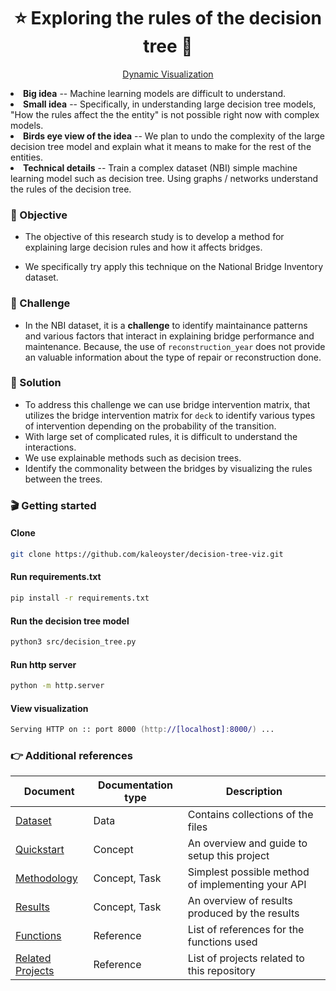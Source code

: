 <h1 align='center'>
     ⭐️ Exploring the rules of the decision tree 🌲
</h1>
<p align='center'><a href="visualization.html"> Dynamic Visualization </a></pa

- **Big idea** -- Machine learning models are difficult to understand. 
- **Small idea** -- Specifically, in understanding large decision tree models, "How the rules affect the the entity" is not possible right now with complex models.
- **Birds eye view of the idea** --  We plan to undo the complexity of the large decision tree model and explain what it means to make for the rest of the entities.
- **Technical details** --  Train a complex dataset (NBI) simple machine learning model such as decision tree. Using graphs / networks understand the rules of the decision tree.

### 🎯 Objective

- The objective of this research study is to develop a method for explaining large decision rules and how it affects bridges. 
* We specifically try apply this technique on the National Bridge Inventory dataset.

### 💪 Challenge
- In the NBI dataset, it is a **challenge** to identify maintainance patterns and various factors that interact in explaining bridge performance and maintenance. Because, the use of `reconstruction_year` does not provide an valuable information about the type of repair or reconstruction done.

### 🧪 Solution
- To address this challenge we can use bridge intervention matrix, that utilizes the bridge intervention matrix for `deck` to identify various types of intervention depending on the probability of the transition.
- With large set of complicated rules, it is difficult to understand the interactions.
- We use explainable methods such as decision trees.
- Identify the commonality between the bridges by visualizing the rules between the trees.


### 🎬 Getting started

####  Clone

```zsh
git clone https://github.com/kaleoyster/decision-tree-viz.git
```

#### Run requirements.txt

```zsh
pip install -r requirements.txt
```

#### Run the decision tree model

```zsh
python3 src/decision_tree.py
```

#### Run http server 

```zsh
python -m http.server
```

#### View visualization

```zsh
Serving HTTP on :: port 8000 (http://[localhost]:8000/) ...
```

### 👉 Additional references

| Document      | Documentation type | Description |
| ------------- | ------------------ | ----------- |
| [Dataset](dataset.md) | Data | Contains collections of the files |
| [Quickstart](quickstart.md) | Concept | An overview and guide to setup this project |
| [Methodology](methodology.md) | Concept, Task | Simplest possible method of implementing your API |
| [Results](results.md) | Concept, Task | An overview of results produced by the results |
| [Functions](functions.md) | Reference | List of references for the functions used|
| [Related Projects](related-projects.md) | Reference | List of projects related to this repository |


